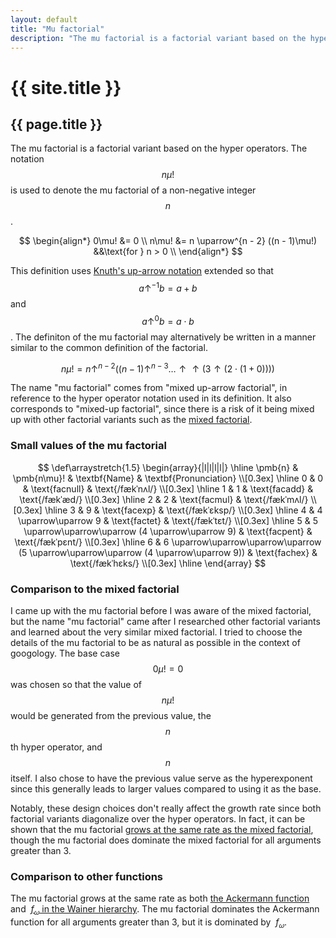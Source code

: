 ```yaml
---
layout: default
title: "Mu factorial"
description: "The mu factorial is a factorial variant based on the hyper operators."
---
```

# {{ site.title }}
## {{ page.title }}

The mu factorial is a factorial variant based on the hyper operators. The notation $$n\mu!$$ is used to denote the mu factorial of a non-negative integer $$n$$.

$$
\begin{align*}
0\mu! &= 0 \\
n\mu! &= n \uparrow^{n - 2} ((n - 1)\mu!) &&\text{for } n > 0 \\
\end{align*}
$$

This definition uses [Knuth's up-arrow notation](https://en.wikipedia.org/wiki/Knuth%27s_up-arrow_notation) extended so that $$a \uparrow^{-1} b = a + b$$ and $$a \uparrow^0 b = a \cdot b$$. The definiton of the mu factorial may alternatively be written in a manner similar to the common definition of the factorial.

$$n\mu! = n \uparrow^{n - 2} ((n - 1) \uparrow^{n - 3} \dots \uparrow\uparrow (3 \uparrow (2 \cdot (1 + 0))))$$

The name "mu factorial" comes from "mixed up-arrow factorial", in reference to the hyper operator notation used in its definition. It also corresponds to "mixed-up factorial", since there is a risk of it being mixed up with other factorial variants such as the [mixed factorial](https://googology.fandom.com/wiki/Mixed_factorial).

### Small values of the mu factorial

$$
\def\arraystretch{1.5}
\begin{array}{|l|l|l|l|}
\hline
\pmb{n} & \pmb{n\mu}! & \textbf{Name} & \textbf{Pronunciation} \\[0.3ex]
\hline
0 & 0 & \text{facnull} & \text{/fækˈnʌl/} \\[0.3ex]
\hline
1 & 1 & \text{facadd} & \text{/fækˈæd/} \\[0.3ex]
\hline
2 & 2 & \text{facmul} & \text{/fækˈmʌl/} \\[0.3ex]
\hline
3 & 9 & \text{facexp} & \text{/fækˈɛksp/} \\[0.3ex]
\hline
4 & 4 \uparrow\uparrow 9 & \text{factet} & \text{/fækˈtɛt/} \\[0.3ex]
\hline
5 & 5 \uparrow\uparrow\uparrow (4 \uparrow\uparrow 9) & \text{facpent} & \text{/fækˈpɛnt/} \\[0.3ex]
\hline
6 & 6 \uparrow\uparrow\uparrow\uparrow (5 \uparrow\uparrow\uparrow (4 \uparrow\uparrow 9)) & \text{fachex} & \text{/fækˈhɛks/} \\[0.3ex]
\hline
\end{array}
$$

### Comparison to the mixed factorial

I came up with the mu factorial before I was aware of the mixed factorial, but the name "mu factorial" came after I researched other factorial variants and learned about the very similar mixed factorial. I tried to choose the details of the mu factorial to be as natural as possible in the context of googology. The base case $$0\mu! = 0$$ was chosen so that the value of $$n\mu!$$ would be generated from the previous value, the $$n$$th hyper operator, and $$n$$ itself. I also chose to have the previous value serve as the hyperexponent since this generally leads to larger values compared to using it as the base.

Notably, these design choices don't really affect the growth rate since both factorial variants diagonalize over the hyper operators. In fact, it can be shown that the mu factorial [grows at the same rate as the mixed factorial](/miscellaneous/googology/proofs/theorem-mu-0), though the mu factorial does dominate the mixed factorial for all arguments greater than 3.

### Comparison to other functions

The mu factorial grows at the same rate as both [the Ackermann function](/miscellaneous/googology/proofs/theorem-mu-1) and &nbsp;[*f*<sub>𝜔</sub> in the Wainer hierarchy](/miscellaneous/googology/proofs/theorem-mu-2). The mu factorial dominates the Ackermann function for all arguments greater than 3, but it is dominated by &nbsp;*f*<sub>𝜔</sub>.
